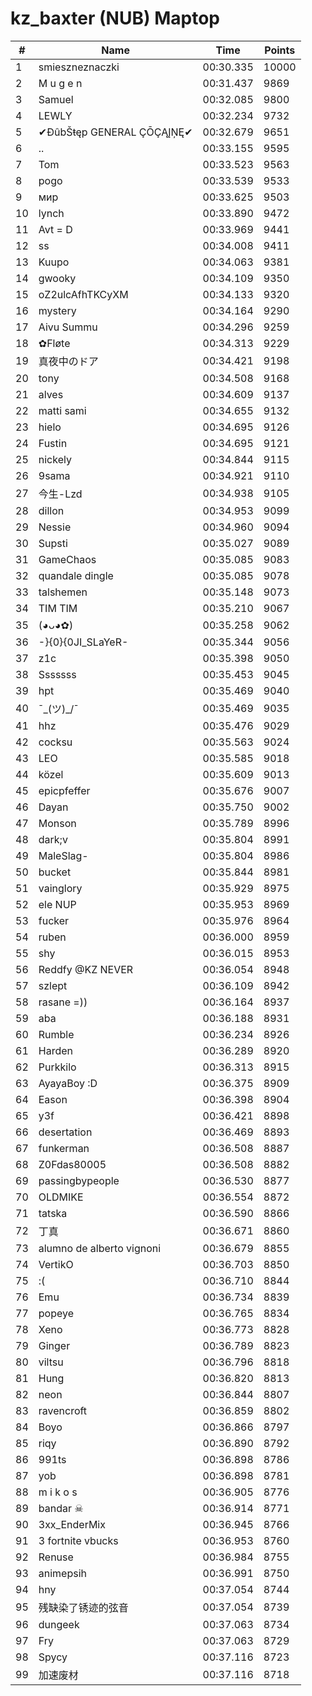 # kz_baxter (NUB) Maptop

|  # | Name | Time | Points |
|-------------- | -------------- | -------------- | -------------- | 
| 1 | smieszneznaczki | 00:30.335 | 10000 | 
| 2 | M u g e n | 00:31.437 | 9869 | 
| 3 | Samuel | 00:32.085 | 9800 | 
| 4 | LEWLY | 00:32.234 | 9732 | 
| 5 | ✔ĐûbŠŧęp GENERAL ÇŌÇĄĮŅĘ✔ | 00:32.679 | 9651 | 
| 6 | .. | 00:33.155 | 9595 | 
| 7 | Tom | 00:33.523 | 9563 | 
| 8 | pogo | 00:33.539 | 9533 | 
| 9 | мир | 00:33.625 | 9503 | 
| 10 | lynch | 00:33.890 | 9472 | 
| 11 | Avt = D | 00:33.969 | 9441 | 
| 12 | ss | 00:34.008 | 9411 | 
| 13 | Kuupo | 00:34.063 | 9381 | 
| 14 | gwooky | 00:34.109 | 9350 | 
| 15 | oZ2ulcAfhTKCyXM | 00:34.133 | 9320 | 
| 16 | mystery | 00:34.164 | 9290 | 
| 17 | Aivu Summu | 00:34.296 | 9259 | 
| 18 | ✿Fløte | 00:34.313 | 9229 | 
| 19 | 真夜中のドア | 00:34.421 | 9198 | 
| 20 | tony | 00:34.508 | 9168 | 
| 21 | alves | 00:34.609 | 9137 | 
| 22 | matti sami | 00:34.655 | 9132 | 
| 23 | hielo | 00:34.695 | 9126 | 
| 24 | Fustin | 00:34.695 | 9121 | 
| 25 | nickely | 00:34.844 | 9115 | 
| 26 | 9sama | 00:34.921 | 9110 | 
| 27 | 今生-Lzd | 00:34.938 | 9105 | 
| 28 | dillon | 00:34.953 | 9099 | 
| 29 | Nessie | 00:34.960 | 9094 | 
| 30 | Supsti | 00:35.027 | 9089 | 
| 31 | GameChaos | 00:35.085 | 9083 | 
| 32 | quandale dingle | 00:35.085 | 9078 | 
| 33 | talshemen | 00:35.148 | 9073 | 
| 34 | TIM TIM | 00:35.210 | 9067 | 
| 35 | (◕ᴗ◕✿) | 00:35.258 | 9062 | 
| 36 | -}{0}{0JI_SLaYeR- | 00:35.344 | 9056 | 
| 37 | z1c | 00:35.398 | 9050 | 
| 38 | Sssssss | 00:35.453 | 9045 | 
| 39 | hpt | 00:35.469 | 9040 | 
| 40 | ¯\_(ツ)_/¯ | 00:35.469 | 9035 | 
| 41 | hhz | 00:35.476 | 9029 | 
| 42 | cocksu | 00:35.563 | 9024 | 
| 43 | LEO | 00:35.585 | 9018 | 
| 44 | közel | 00:35.609 | 9013 | 
| 45 | epicpfeffer | 00:35.676 | 9007 | 
| 46 | Dayan | 00:35.750 | 9002 | 
| 47 | Monson | 00:35.789 | 8996 | 
| 48 | dark;v | 00:35.804 | 8991 | 
| 49 | MaleSlag- | 00:35.804 | 8986 | 
| 50 | bucket | 00:35.844 | 8981 | 
| 51 | vainglory | 00:35.929 | 8975 | 
| 52 | ele NUP | 00:35.953 | 8969 | 
| 53 | fucker | 00:35.976 | 8964 | 
| 54 | ruben | 00:36.000 | 8959 | 
| 55 | shy | 00:36.015 | 8953 | 
| 56 | Reddfy @KZ NEVER | 00:36.054 | 8948 | 
| 57 | szlept | 00:36.109 | 8942 | 
| 58 | rasane =)) | 00:36.164 | 8937 | 
| 59 | aba | 00:36.188 | 8931 | 
| 60 | Rumble | 00:36.234 | 8926 | 
| 61 | Harden | 00:36.289 | 8920 | 
| 62 | Purkkilo | 00:36.313 | 8915 | 
| 63 | AyayaBoy :D | 00:36.375 | 8909 | 
| 64 | Eason | 00:36.398 | 8904 | 
| 65 | y3f | 00:36.421 | 8898 | 
| 66 | desertation | 00:36.469 | 8893 | 
| 67 | funkerman | 00:36.508 | 8887 | 
| 68 | Z0Fdas80005 | 00:36.508 | 8882 | 
| 69 | passingbypeople | 00:36.530 | 8877 | 
| 70 | OLDMIKE | 00:36.554 | 8872 | 
| 71 | tatska | 00:36.590 | 8866 | 
| 72 | 丁真 | 00:36.671 | 8860 | 
| 73 | alumno de alberto vignoni | 00:36.679 | 8855 | 
| 74 | VertikO | 00:36.703 | 8850 | 
| 75 | :( | 00:36.710 | 8844 | 
| 76 | Emu | 00:36.734 | 8839 | 
| 77 | popeye | 00:36.765 | 8834 | 
| 78 | Xeno | 00:36.773 | 8828 | 
| 79 | Ginger | 00:36.789 | 8823 | 
| 80 | viltsu | 00:36.796 | 8818 | 
| 81 | Hung | 00:36.820 | 8813 | 
| 82 | neon | 00:36.844 | 8807 | 
| 83 | ravencroft | 00:36.859 | 8802 | 
| 84 | Boyo | 00:36.866 | 8797 | 
| 85 | riqy | 00:36.890 | 8792 | 
| 86 | 991ts | 00:36.898 | 8786 | 
| 87 | yob | 00:36.898 | 8781 | 
| 88 | m i k o s | 00:36.905 | 8776 | 
| 89 | bandar ☠ | 00:36.914 | 8771 | 
| 90 | 3xx_EnderMix | 00:36.945 | 8766 | 
| 91 | 3 fortnite vbucks | 00:36.953 | 8760 | 
| 92 | Renuse | 00:36.984 | 8755 | 
| 93 | animepsih | 00:36.991 | 8750 | 
| 94 | hny | 00:37.054 | 8744 | 
| 95 | 残缺染了锈迹的弦音 | 00:37.054 | 8739 | 
| 96 | dungeek | 00:37.063 | 8734 | 
| 97 | Fry | 00:37.063 | 8729 | 
| 98 | Spycy | 00:37.116 | 8723 | 
| 99 | 加速废材 | 00:37.116 | 8718 | 

